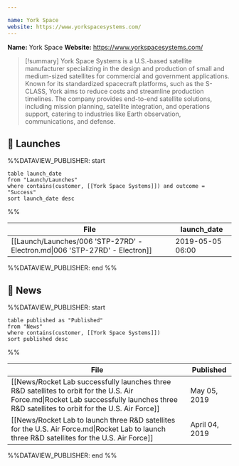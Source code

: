 ```yaml
---

name: York Space
website: https://www.yorkspacesystems.com/
---
```


**Name:** York Space
**Website:** https://www.yorkspacesystems.com/

>[!summary]
>York Space Systems is a U.S.-based satellite manufacturer specializing in the design and production of small and medium-sized satellites for commercial and government applications. Known for its standardized spacecraft platforms, such as the S-CLASS, York aims to reduce costs and streamline production timelines. The company provides end-to-end satellite solutions, including mission planning, satellite integration, and operations support, catering to industries like Earth observation, communications, and defense.


## 🚀 Launches

%%DATAVIEW_PUBLISHER: start
```
table launch_date
from "Launch/Launches"
where contains(customer, [[York Space Systems]]) and outcome = "Success"
sort launch_date desc
```
%%

| File                                                                        | launch_date      |
| --------------------------------------------------------------------------- | ---------------- |
| [[Launch/Launches/006 'STP-27RD' - Electron.md\|006 'STP-27RD' - Electron]] | 2019-05-05 06:00 |

%%DATAVIEW_PUBLISHER: end %%

## 📰 News
%%DATAVIEW_PUBLISHER: start
```
table published as "Published"
from "News"
where contains(customer, [[York Space Systems]])
sort published desc
```
%%

| File                                                                                                                                                                                     | Published      |
| ---------------------------------------------------------------------------------------------------------------------------------------------------------------------------------------- | -------------- |
| [[News/Rocket Lab successfully launches three R&D satellites to orbit for the U.S. Air Force.md\|Rocket Lab successfully launches three R&D satellites to orbit for the U.S. Air Force]] | May 05, 2019   |
| [[News/Rocket Lab to launch three R&D satellites for the U.S. Air Force.md\|Rocket Lab to launch three R&D satellites for the U.S. Air Force]]                                           | April 04, 2019 |

%%DATAVIEW_PUBLISHER: end %%